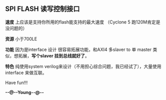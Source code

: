 ## SPI FLASH 读写控制接口 ##
 
**速度** 上应该是支持你所用的flash能支持的最大速度 （Cyclone 5 跑120M肯定是没问题的）

**资源** 小于700LE

**功能** 因为是interface 设计 很容易拓展功能，和AXI4 多slaver to 单 master 类似，想拓展，**写个slaver 挂到总线就好了**。

**特色** 纯使用system verilog来设计（不用担心综合问题，我已经试了），大量使用 interface 来做互联。

Have fun!!!

**--@--Young--@--**


